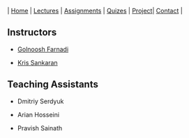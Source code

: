 
| [Home](index.md) | [Lectures](lectures.md) | [Assignments](assignments.md) | [Quizes](quizes.md) | [Project](project.md)| [Contact](contact.md) |

## Instructors

- [Golnoosh Farnadi](https://gfarnadi.github.io/)

- [Kris Sankaran](http://krisrs1128.github.io/personal-site/) 
  
 ## Teaching Assistants
 
 - Dmitriy Serdyuk 
 
 - Arian Hosseini
 
 - Pravish Sainath
 
 

